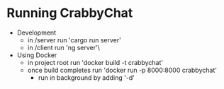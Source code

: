 # Running CrabbyChat
- Development
    - in /server run 'cargo run server'
    - in /client run 'ng server'\
- Using Docker
    - in project root run 'docker build -t crabbychat'
    - once build completes run 'docker run -p 8000:8000 crabbychat'
        - run in background by adding '-d'
    
